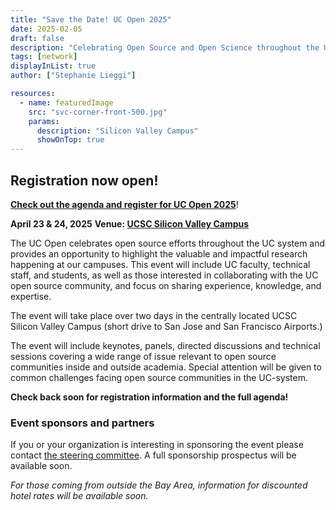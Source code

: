 ```yaml
---
title: "Save the Date! UC Open 2025"
date: 2025-02-05
draft: false
description: "Celebrating Open Source and Open Science throughout the UC system"
tags: [network]
displayInList: true
author: ["Stephanie Lieggi"]

resources:
  - name: featuredImage
    src: "svc-corner-front-500.jpg"
    params:
      description: "Silicon Valley Campus"
      showOnTop: true
---
```


## Registration now open!

[**Check out the agenda and register for UC Open 2025**](../../events/uc-open-4-2025/_index.md)!

**April 23 & 24, 2025**
**Venue: [UCSC Silicon Valley Campus](https://siliconvalley.ucsc.edu/)**

The UC Open celebrates open source efforts throughout the UC system and provides an opportunity to highlight the valuable and impactful research happening at our campuses. This event will include UC faculty, technical staff, and students, as well as those interested in collaborating with the UC open source community, and focus on sharing experience, knowledge, and expertise.

The event will take place over two days in the centrally located UCSC Silicon Valley Campus (short drive to San Jose and San Francisco Airports.)

The event will include keynotes, panels, directed discussions and technical sessions covering a wide range of issue relevant to open source communities inside and outside academia. Special attention will be given to common challenges facing open source communities in the UC-system.

**Check back soon for registration information and the full agenda!**

### Event sponsors and partners

If you or your organization is interesting in sponsoring the event please contact [the steering committee](mailto:slieggi@ucsc.edu). A full sponsorship prospectus will be available soon.

_For those coming from outside the Bay Area, information for discounted hotel rates will be available soon._
